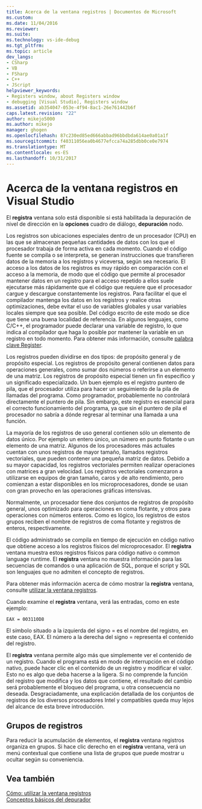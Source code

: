 ```yaml
---
title: Acerca de la ventana registros | Documentos de Microsoft
ms.custom: 
ms.date: 11/04/2016
ms.reviewer: 
ms.suite: 
ms.technology: vs-ide-debug
ms.tgt_pltfrm: 
ms.topic: article
dev_langs:
- CSharp
- VB
- FSharp
- C++
- JScript
helpviewer_keywords:
- Registers window, about Registers window
- debugging [Visual Studio], Registers window
ms.assetid: ab354047-053e-4f94-8ac1-26e761442b6f
caps.latest.revision: "22"
author: mikejo5000
ms.author: mikejo
manager: ghogen
ms.openlocfilehash: 87c230ed85ed666abbad96bbdbda614ae0a01a1f
ms.sourcegitcommit: f40311056ea0b4677efcca74a285dbb0ce0e7974
ms.translationtype: MT
ms.contentlocale: es-ES
ms.lasthandoff: 10/31/2017
---
```

# <a name="about-the-registers-window-in-visual-studio"></a>Acerca de la ventana registros en Visual Studio
El **registra** ventana solo está disponible si está habilitada la depuración de nivel de dirección en la **opciones** cuadro de diálogo, **depuración** nodo.  
  
 Los registros son ubicaciones especiales dentro de un procesador (CPU) en las que se almacenan pequeñas cantidades de datos con los que el procesador trabaja de forma activa en cada momento. Cuando el código fuente se compila o se interpreta, se generan instrucciones que transfieren datos de la memoria a los registros y viceversa, según sea necesario. El acceso a los datos de los registros es muy rápido en comparación con el acceso a la memoria, de modo que el código que permite al procesador mantener datos en un registro para el acceso repetido a ellos suele ejecutarse más rápidamente que el código que requiere que el procesador cargue y descargue constantemente los registros. Para facilitar el que el compilador mantenga los datos en los registros y realice otras optimizaciones, debe evitar el uso de variables globales y usar variables locales siempre que sea posible. Del código escrito de este modo se dice que tiene una buena localidad de referencia. En algunos lenguajes, como C/C++, el programador puede declarar una variable de registro, lo que indica al compilador que haga lo posible por mantener la variable en un registro en todo momento. Para obtener más información, consulte [palabra clave Register](http://msdn.microsoft.com/en-us/5b66905a-2f7f-4918-bb55-5e66d4bc50f9).  
  
 Los registros pueden dividirse en dos tipos: de propósito general y de propósito especial. Los registros de propósito general contienen datos para operaciones generales, como sumar dos números o referirse a un elemento de una matriz. Los registros de propósito especial tienen un fin específico y un significado especializado. Un buen ejemplo es el registro puntero de pila, que el procesador utiliza para hacer un seguimiento de la pila de llamadas del programa. Como programador, probablemente no controlará directamente el puntero de pila. Sin embargo, este registro es esencial para el correcto funcionamiento del programa, ya que sin el puntero de pila el procesador no sabría a dónde regresar al terminar una llamada a una función.  
  
 La mayoría de los registros de uso general contienen sólo un elemento de datos único. Por ejemplo un entero único, un número en punto flotante o un elemento de una matriz. Algunos de los procesadores más actuales cuentan con unos registros de mayor tamaño, llamados registros vectoriales, que pueden contener una pequeña matriz de datos. Debido a su mayor capacidad, los registros vectoriales permiten realizar operaciones con matrices a gran velocidad. Los registros vectoriales comenzaron a utilizarse en equipos de gran tamaño, caros y de alto rendimiento, pero comienzan a estar disponibles en los microprocesadores, donde se usan con gran provecho en las operaciones gráficas intensivas.  
  
 Normalmente, un procesador tiene dos conjuntos de registros de propósito general, unos optimizado para operaciones en coma flotante, y otros para operaciones con números enteros. Como es lógico, los registros de estos grupos reciben el nombre de registros de coma flotante y registros de enteros, respectivamente.  
  
 El código administrado se compila en tiempo de ejecución en código nativo que obtiene acceso a los registros físicos del microprocesador. El **registra** ventana muestra estos registros físicos para código nativo o common language runtime. El **registra** ventana no muestra información para las secuencias de comandos o una aplicación de SQL, porque el script y SQL son lenguajes que no admiten el concepto de registros.  
  
 Para obtener más información acerca de cómo mostrar la **registra** ventana, consulte [utilizar la ventana registros](../debugger/how-to-use-the-registers-window.md).  
  
 Cuando examine el **registra** ventana, verá las entradas, como en este ejemplo:  
  
```  
EAX = 003110D8  
```  
  
 El símbolo situado a la izquierda del signo = es el nombre del registro, en este caso, EAX. El número a la derecha del signo = representa el contenido del registro.  
  
 El **registra** ventana permite algo más que simplemente ver el contenido de un registro. Cuando el programa está en modo de interrupción en el código nativo, puede hacer clic en el contenido de un registro y modificar el valor. Esto no es algo que deba hacerse a la ligera. Si no comprende la función del registro que modifica y los datos que contiene, el resultado del cambio será probablemente el bloqueo del programa, u otra consecuencia no deseada. Desgraciadamente, una explicación detallada de los conjuntos de registros de los diversos procesadores Intel y compatibles queda muy lejos del alcance de esta breve introducción.  
  
## <a name="register-groups"></a>Grupos de registros  
 Para reducir la acumulación de elementos, el **registra** ventana registros organiza en grupos. Si hace clic derecho en el **registra** ventana, verá un menú contextual que contiene una lista de grupos que puede mostrar u ocultar según su conveniencia.  
  
## <a name="see-also"></a>Vea también  
 [Cómo: utilizar la ventana registros](../debugger/how-to-use-the-registers-window.md)   
 [Conceptos básicos del depurador](../debugger/debugger-basics.md)